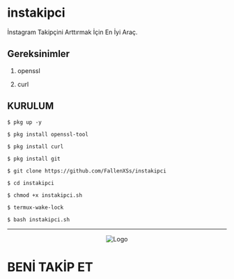 # instakipci

İnstagram Takipçini Arttırmak İçin En İyi Araç. 

## Gereksinimler

1. openssl

2. curl

## KURULUM

`$ pkg up -y`

`$ pkg install openssl-tool`

`$ pkg install curl`

`$ pkg install git`

`$ git clone https://github.com/FallenXSs/instakipci`

`$ cd instakipci`

`$ chmod +x instakipci.sh`

`$ termux-wake-lock`

`$ bash instakipci.sh`

------------------------------------------


<p style="text-align:center;"><img src="https://www.computerhope.com/cdn/media/logo-200-gray.png" alt="Logo"></p>


 # BENİ TAKİP ET




